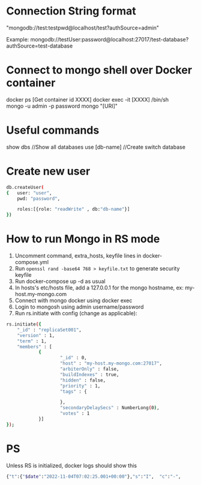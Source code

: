 # Connection String format
"mongodb://test:testpwd@localhost/test?authSource=admin"

Example: 
mongodb://testUser:password@localhost:27017/test-database?authSource=test-database

# Connect to mongo shell over Docker container
docker ps [Get container id XXXX] 
docker exec -it [XXXX] /bin/sh  
mongo -u admin -p password 
mongo "[URI]"

# Useful commands
show dbs //Show all databases 
use [db-name] //Create switch database


# Create new user
```sh
db.createUser(
{	user: "user",
	pwd: "password",

	roles:[{role: "readWrite" , db:"db-name"}]
})
```

# How to run Mongo in RS mode

1. Uncomment command, extra_hosts, keyfile lines in docker-compose.yml 
2. Run `openssl rand -base64 768 > keyfile.txt` to generate security keyfile
3. Run docker-compose up -d as usual
4. In hosts's etc/hosts file, add a 127.0.0.1 for the mongo hostname, ex: my-host.my-mongo.com
5. Connect with mongo docker using docker exec
6. Login to mongosh using admin username/password
7. Run rs.initiate with config (change as applicable):
```sh
rs.initiate({
    "_id" : "replicaSet001",
    "version" : 1,
    "term" : 1,
    "members" : [
            {
                    "_id" : 0,
                    "host" : "my-host.my-mongo.com:27017",
                    "arbiterOnly" : false,
                    "buildIndexes" : true,
                    "hidden" : false,
                    "priority" : 1,
                    "tags" : {

                    },
                    "secondaryDelaySecs" : NumberLong(0),
                    "votes" : 1
            }]
});
```

# PS
Unless RS is initialized, docker logs should show this
```sh
{"t":{"$date":"2022-11-04T07:02:25.001+00:00"},"s":"I",  "c":"-",        "id":4939300, "ctx":"monitoring-keys-for-HMAC","msg":"Failed to refresh key cache","attr":{"error":"NotYetInitialized: Cannot use non-local read concern until replica set is finished initializing.","nextWakeupMillis":6800}}
```